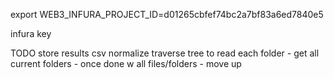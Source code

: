 export WEB3_INFURA_PROJECT_ID=d01265cbfef74bc2a7bf83a6ed7840e5

infura key

TODO
store results
csv normalize
traverse tree to read each folder
    - get all current folders
    - once done w all files/folders
    - move up 
